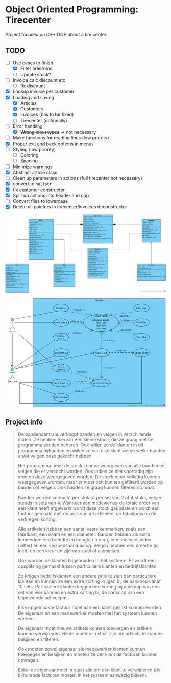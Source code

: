 # Object Oriented Programming: Tirecenter

Project focused on C++ OOP about a tire center.

## TODO

- [ ] Use cases to finish
  - [X] Filter tires/rims
  - [ ] Update stock?
- [ ] Invoice calc discount etc
  - [ ] fix discount
- [X] Lookup invoice per customer
- [X] Loading and saving
  - [X] Articles
  - [X] Customers
  - [X] Invoices (has to be fixed)
  - [ ] Tirecenter (optionally)
- [ ] Error handling
  - [X] ~~Wrong input types~~ -> not necessary
- [ ] Make functions for reading lines (low priority)
- [X] Proper exit and back options in menus
- [ ] Styling (low priority)
  - [ ] Coloring
  - [ ] Spacing
- [ ] Minimize warnings
- [X] Abstract article class
- [ ] Clean up parameters in actions (full tirecenter not necessary)
- [X] convert to `nullptr`
- [X] fix customer constructor
- [X] Split up actions into header and cpp
- [ ] Convert files to lowercase
- [X] Delete all pointers in tirecenter/invoices deconstructor

![Class](Tire-Center-Class.png)

![Use case](./Tire-Center-Use-Case.png)

## Project info

> De bandencentrale verkoopt banden en velgen in verschillende maten. Ze hebben hiervan een kleine stock, die ze graag met het programma zouden beheren. Ook willen ze de klanten in dit programma bijhouden en willen ze van elke klant weten welke banden en/of velgen deze gekocht hebben.  
> 
> Het programma moet de stock kunnen weergeven van alle banden en velgen die er verkocht worden. Ook indien ze niet voorradig zijn moeten deze weergegeven worden. De stock moet volledig kunnen weergegeven worden, maar er moet ook kunnen gefilterd worden op banden of velgen. Ook hadden ze graag kunnen filteren op maat.
> 
> Banden worden verkocht per stuk of per set van 2 of 4 stuks, velgen steeds in sets van 4. Wanneer een medewerker de totale order van een klant heeft afgewerkt wordt deze stock geüpdate en wordt een factuur gemaakt met de prijs van de artikelen, de totaalprijs en de verkregen korting.
> 
> Alle artikelen hebben een aantal vaste kenmerken, zoals een fabrikant, een naam en een diameter. Banden hebben als extra kenmerken een breedte en hoogte (in mm), een snelheidsindex (letter) en een seizoensaanduiding. Velgen hebben een breedte (in inch) en een kleur en zijn van staal of aluminium.
> 
> Ook worden de klanten bijgehouden in het systeem. Er wordt een opsplitsing gemaakt tussen particuliere klanten en bedrijfsklanten.
> 
> Zo krijgen bedrijfsklanten een andere prijs te zien dan particuliere klanten en kunnen ze een extra korting krijgen bij de aankoop vanaf 10 sets. Particuliere klanten krijgen een korting bij aankoop van een set van vier banden en extra korting bij de aankoop van een bijpassende set velgen.
> 
> Elke opgemaakte factuur moet aan een klant gelinkt kunnen worden. De eigenaar en een medewerker moeten met het systeem kunnen werken. 
> 
> De eigenaar moet nieuwe artikels kunnen toevoegen en artikels kunnen verwijderen. Beide moeten in staat zijn om artikels te kunnen bekijken en filteren.
> 
> Ook moeten zowel eigenaar als medewerker klanten kunnen toevoegen en bekijken en moeten ze per klant de facturen kunnen opvragen.
> 
> Enkel de eigenaar moet in staat zijn om een klant te verwijderen (de bijhorende facturen moeten in het systeem aanwezig blijven).
